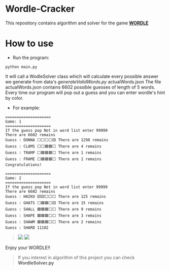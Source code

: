 # Wordle-Cracker
This repository contains algorithm and solver for the game **[WORDLE](https://www.powerlanguage.co.uk/wordle/)**

# How to use
* Run the program:
```
python main.py
```

It will call a WodleSolver class which will calculate every possible answer we generate from data's *generateValidWords.py* actualWords.json
The file actualWords.json contains 6602 possible guesses of length of 5 words.
Every time our program will pop out a guess and you can enter wordle's hint by color.

* For example:
```
====================
Game: 1
====================
If the guess pop Not in word list enter 99999
There are 6602 remains
Guess : DONNA ⬜️⬜️⬜️⬜️🟨 There are 1298 remains
Guess : CLAMS ⬜️⬜️🟩️🟩️⬜️ There are 4 remains
Guess : TRAMP ⬜️🟩️🟩️🟩️⬜️ There are 1 remains
Guess : FRAME ⬜️🟩️🟩️🟩️⬜️ There are 1 remains
Congratulations!

====================
Game: 2
====================
If the guess pop Not in word list enter 99999
There are 6602 remains
Guess : HAIKU 🟨🟨⬜️⬜️⬜️ There are 125 remains
Guess : GHATS ⬜️🟩️🟩️⬜️🟨 There are 15 remains
Guess : SHALL 🟩️🟩️🟩️⬜️⬜️ There are 9 remains
Guess : SHAPE 🟩️🟩️🟩️⬜️⬜️ There are 3 remains
Guess : SHAWM 🟩️🟩️🟩️⬜️⬜️ There are 2 remains
Guess : SHARD 11102
```
> ![](https://i.imgur.com/ucM1MRu.jpg)
> ![](https://i.imgur.com/BPrSCiD.jpg)


Enjoy your WORDLE!!

> If you interest in algorithm of this project you can check **WordleSolver.py**

